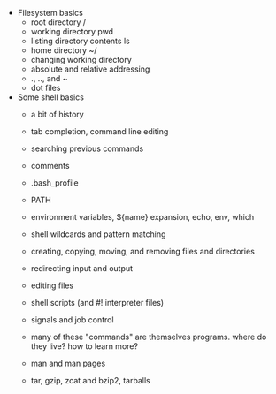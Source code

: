 * Filesystem basics
   * root directory /
   * working directory pwd
   * listing directory contents ls
   * home directory ~/
   * changing working directory
   * absolute and relative addressing
   * ., .., and ~
   * dot files
* Some shell basics
   * a bit of history
   * tab completion, command line editing
   * searching previous commands
   * comments 
   * .bash_profile
   * PATH
   * environment variables, ${name} expansion, echo, env, which
   * shell wildcards and pattern matching
   * creating, copying, moving, and removing files and directories
   * redirecting input and output
   * editing files
   * shell scripts (and #! interpreter files)
   * signals and job control
   
   * many of these "commands" are themselves programs.  where do they live?  how to learn more?
   * man and man pages

   * tar, gzip, zcat and bzip2, tarballs
